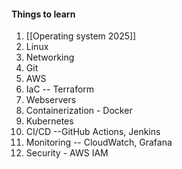 
#### Things to learn
1. [[Operating system 2025]]
2. Linux
3. Networking
4. Git
5. AWS
6. IaC -- Terraform
7. Webservers
8. Containerization - Docker
9. Kubernetes
10. CI/CD --GitHub Actions, Jenkins
11. Monitoring -- CloudWatch, Grafana
12. Security  - AWS IAM

